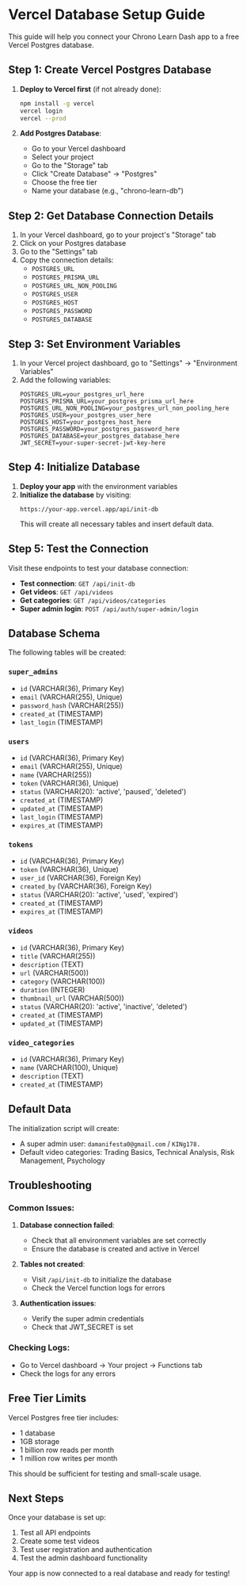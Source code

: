 # Vercel Database Setup Guide

This guide will help you connect your Chrono Learn Dash app to a free Vercel Postgres database.

## Step 1: Create Vercel Postgres Database

1. **Deploy to Vercel first** (if not already done):
   ```bash
   npm install -g vercel
   vercel login
   vercel --prod
   ```

2. **Add Postgres Database**:
   - Go to your Vercel dashboard
   - Select your project
   - Go to the "Storage" tab
   - Click "Create Database" → "Postgres"
   - Choose the free tier
   - Name your database (e.g., "chrono-learn-db")

## Step 2: Get Database Connection Details

1. In your Vercel dashboard, go to your project's "Storage" tab
2. Click on your Postgres database
3. Go to the "Settings" tab
4. Copy the connection details:
   - `POSTGRES_URL`
   - `POSTGRES_PRISMA_URL`
   - `POSTGRES_URL_NON_POOLING`
   - `POSTGRES_USER`
   - `POSTGRES_HOST`
   - `POSTGRES_PASSWORD`
   - `POSTGRES_DATABASE`

## Step 3: Set Environment Variables

1. In your Vercel project dashboard, go to "Settings" → "Environment Variables"
2. Add the following variables:
   ```
   POSTGRES_URL=your_postgres_url_here
   POSTGRES_PRISMA_URL=your_postgres_prisma_url_here
   POSTGRES_URL_NON_POOLING=your_postgres_url_non_pooling_here
   POSTGRES_USER=your_postgres_user_here
   POSTGRES_HOST=your_postgres_host_here
   POSTGRES_PASSWORD=your_postgres_password_here
   POSTGRES_DATABASE=your_postgres_database_here
   JWT_SECRET=your-super-secret-jwt-key-here
   ```

## Step 4: Initialize Database

1. **Deploy your app** with the environment variables
2. **Initialize the database** by visiting:
   ```
   https://your-app.vercel.app/api/init-db
   ```
   This will create all necessary tables and insert default data.

## Step 5: Test the Connection

Visit these endpoints to test your database connection:

- **Test connection**: `GET /api/init-db`
- **Get videos**: `GET /api/videos`
- **Get categories**: `GET /api/videos/categories`
- **Super admin login**: `POST /api/auth/super-admin/login`

## Database Schema

The following tables will be created:

### `super_admins`
- `id` (VARCHAR(36), Primary Key)
- `email` (VARCHAR(255), Unique)
- `password_hash` (VARCHAR(255))
- `created_at` (TIMESTAMP)
- `last_login` (TIMESTAMP)

### `users`
- `id` (VARCHAR(36), Primary Key)
- `email` (VARCHAR(255), Unique)
- `name` (VARCHAR(255))
- `token` (VARCHAR(36), Unique)
- `status` (VARCHAR(20): 'active', 'paused', 'deleted')
- `created_at` (TIMESTAMP)
- `updated_at` (TIMESTAMP)
- `last_login` (TIMESTAMP)
- `expires_at` (TIMESTAMP)

### `tokens`
- `id` (VARCHAR(36), Primary Key)
- `token` (VARCHAR(36), Unique)
- `user_id` (VARCHAR(36), Foreign Key)
- `created_by` (VARCHAR(36), Foreign Key)
- `status` (VARCHAR(20): 'active', 'used', 'expired')
- `created_at` (TIMESTAMP)
- `expires_at` (TIMESTAMP)

### `videos`
- `id` (VARCHAR(36), Primary Key)
- `title` (VARCHAR(255))
- `description` (TEXT)
- `url` (VARCHAR(500))
- `category` (VARCHAR(100))
- `duration` (INTEGER)
- `thumbnail_url` (VARCHAR(500))
- `status` (VARCHAR(20): 'active', 'inactive', 'deleted')
- `created_at` (TIMESTAMP)
- `updated_at` (TIMESTAMP)

### `video_categories`
- `id` (VARCHAR(36), Primary Key)
- `name` (VARCHAR(100), Unique)
- `description` (TEXT)
- `created_at` (TIMESTAMP)

## Default Data

The initialization script will create:
- A super admin user: `damanifesta0@gmail.com` / `KINg178.`
- Default video categories: Trading Basics, Technical Analysis, Risk Management, Psychology

## Troubleshooting

### Common Issues:

1. **Database connection failed**:
   - Check that all environment variables are set correctly
   - Ensure the database is created and active in Vercel

2. **Tables not created**:
   - Visit `/api/init-db` to initialize the database
   - Check the Vercel function logs for errors

3. **Authentication issues**:
   - Verify the super admin credentials
   - Check that JWT_SECRET is set

### Checking Logs:
- Go to Vercel dashboard → Your project → Functions tab
- Check the logs for any errors

## Free Tier Limits

Vercel Postgres free tier includes:
- 1 database
- 1GB storage
- 1 billion row reads per month
- 1 million row writes per month

This should be sufficient for testing and small-scale usage.

## Next Steps

Once your database is set up:
1. Test all API endpoints
2. Create some test videos
3. Test user registration and authentication
4. Test the admin dashboard functionality

Your app is now connected to a real database and ready for testing!
